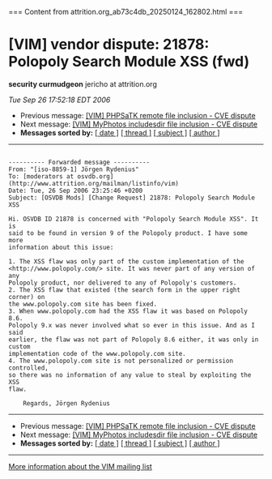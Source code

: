 === Content from attrition.org_ab73c4db_20250124_162802.html ===

# [VIM] vendor dispute: 21878: Polopoly Search Module XSS (fwd)

**security curmudgeon**
jericho at attrition.org

*Tue Sep 26 17:52:18 EDT 2006*

* Previous message: [[VIM] PHPSaTK remote file inclusion - CVE dispute](001054.html)
* Next message: [[VIM] MyPhotos includesdir file inclusion - CVE dispute](001057.html)
* **Messages sorted by:**
  [[ date ]](date.html#1056)
  [[ thread ]](thread.html#1056)
  [[ subject ]](subject.html#1056)
  [[ author ]](author.html#1056)

---

```

---------- Forwarded message ----------
From: "[iso-8859-1] Jörgen Rydenius"
To: [moderators at osvdb.org](http://www.attrition.org/mailman/listinfo/vim)
Date: Tue, 26 Sep 2006 23:25:46 +0200
Subject: [OSVDB Mods] [Change Request] 21878: Polopoly Search Module XSS

Hi. OSVDB ID 21878 is concerned with "Polopoly Search Module XSS". It is
said to be found in version 9 of the Polopoly product. I have some more
information about this issue:

1. The XSS flaw was only part of the custom implementation of the
<http://www.polopoly.com/> site. It was never part of any version of any
Polopoly product, nor delivered to any of Polopoly's customers.
2. The XSS flaw that existed (the search form in the upper right corner) on
the www.polopoly.com site has been fixed.
3. When www.polopoly.com had the XSS flaw it was based on Polopoly 8.6.
Polopoly 9.x was never involved what so ever in this issue. And as I said
earlier, the flaw was not part of Polopoly 8.6 either, it was only in custom
implementation code of the www.polopoly.com site.
4. The www.polopoly.com site is not personalized or permission controlled,
so there was no information of any value to steal by exploiting the XSS
flaw.

    Regards, Jörgen Rydenius

```

---

* Previous message: [[VIM] PHPSaTK remote file inclusion - CVE dispute](001054.html)
* Next message: [[VIM] MyPhotos includesdir file inclusion - CVE dispute](001057.html)
* **Messages sorted by:**
  [[ date ]](date.html#1056)
  [[ thread ]](thread.html#1056)
  [[ subject ]](subject.html#1056)
  [[ author ]](author.html#1056)

---

[More information about the VIM
mailing list](http://www.attrition.org/mailman/listinfo/vim)


